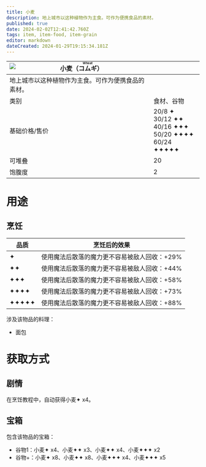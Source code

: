 ```yaml
---
title: 小麦
description: 地上城市以这种植物作为主食。可作为便携食品的素材。
published: true
date: 2024-02-02T12:41:42.760Z
tags: item, item-food, item-grain
editor: markdown
dateCreated: 2024-01-29T19:15:34.181Z
---
```


| <img style="float: left;" src="此处放物品图标" />小麦（<ruby>コムギ<rt>Wheat</rt></ruby>） ||
| - | - |
| 地上城市以这种植物作为主食。可作为便携食品的素材。 ||
| 类别 | 食材、谷物 |
| 基础价格/售价 | 20/8 ✦<br>30/12 ✦✦<br>40/16 ✦✦✦<br>50/20 ✦✦✦✦<br>60/24 ✦✦✦✦✦ |
| 可堆叠 | 20 |
| 饱腹度 | 2 |

# 用途
## 烹饪
| 品质 | 烹饪后的效果 |
| - | - |
| ✦ | 使用魔法后散落的魔力更不容易被敌人回收：+29% |
| ✦✦ | 使用魔法后散落的魔力更不容易被敌人回收：+44% |
| ✦✦✦ | 使用魔法后散落的魔力更不容易被敌人回收：+58% |
| ✦✦✦✦ | 使用魔法后散落的魔力更不容易被敌人回收：+73% |
| ✦✦✦✦✦ | 使用魔法后散落的魔力更不容易被敌人回收：+88% |
涉及该物品的料理：
- 面包

# 获取方式
## 剧情
在烹饪教程中，自动获得小麦✦ x4。
## 宝箱
包含该物品的宝箱：
- 谷物1：小麦✦ x4、小麦✦✦ x3、小麦✦✦ x4、小麦✦✦✦ x2
- 谷物+：小麦✦ x8、小麦✦✦ x8、小麦✦✦✦ x4、小麦✦✦✦ x5